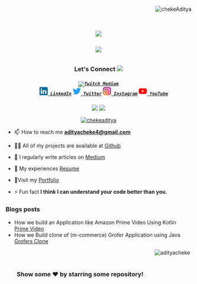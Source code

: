 <p align="right"> <img src="https://komarev.com/ghpvc/?username=adityacheke291&label=Profile views&color=0e75b6&style=flat" alt="chekeAditya" /> </p>
<h1 align="center">
    <img src="https://readme-typing-svg.herokuapp.com?font=Scheherazade+New&color=%23AABFF7&size=30&lines=Hey!+How+you+doin'%3F">
</h1>
<h6 align="center">
<img src="https://readme-typing-svg.herokuapp.com?font=Scheherazade+New&color=%23CBF73F&center=false&vCenter=true&lines=Welcome+to+Open+Source+Android+Development">
  </a>
</h6>
<h3 align="center">Let's Connect <img src="https://github.com/chekeAditya/PersonalRepo/blob/main/ReadmeFile/img/handshake.gif" height="32px"></h3>

<h5 align="center">
   <code><a href="https://medium.com/@chekeaditya"><img alt="Twitch" title="Twitch" height="22" width="22" src="https://raw.githubusercontent.com/rahuldkjain/github-profile-readme-generator/master/src/images/icons/Social/medium.svg"> Medium</a></code>
  <code>
    <a href="https://linkedin.com/in/aditya-cheke/" title="LinkedIn Profile"><img height="22" width="22" src="https://github.com/Dheerajmadhukar/Dheerajmadhukar/blob/main/img/linkedin.svg"> LinkedIn</a></code>
  <code><a href="https://twitter.com/AdityaCheke3" title="Twitter Profile"><img height="22" width="22" src="https://github.com/Dheerajmadhukar/Dheerajmadhukar/blob/main/img/twitter.svg"> Twitter</a></code>
  <code><a href="https://instagram.com/_._adiix_._" title="Instagram Profile"><img height="22" width="22" src="https://github.com/Dheerajmadhukar/Dheerajmadhukar/blob/main/img/instagram.svg"> Instagram</a></code>
  <code><a href="https://www.youtube.com/channel/UCs-AmlTc87ebKbZBwhFpK6A/featured"><img alt="YouTube" title="YouTube" height="22" width="22" src="https://github.com/Dheerajmadhukar/Dheerajmadhukar/blob/main/img/youtube.svg"> YouTube</a></code>
</h5>

<p align = "center">
  <img src = "https://github-readme-stats.vercel.app/api?username=chekeAditya&show_icons=true&theme=dark" width = 400 />
  <img src = "https://github-readme-streak-stats.herokuapp.com/?user=chekeAditya&theme=dark&hide_border=true" width = 400 />
</p>



<p align="center"> <a href="https://github.com/ryo-ma/github-profile-trophy"><img src="https://github-profile-trophy.vercel.app/?username=chekeaditya&no-bg=true&no-frame=false&theme=onestar" alt="chekeaditya" /></a> </p>

- 📫 How to reach me **adityacheke4@gmail.com**

- 👨‍💻 All of my projects are available at [Github](https://github.com/chekeAditya?tab=repositories)

- 📝 I regularly write articles on [Medium](https://medium.com/@chekeaditya)

- 📄 My experiences [Resume](https://www.canva.com/design/DAEq_RcsLSE/dumh-3tB9s5PEOnp1aU9ug/view?utm_content=DAEq_RcsLSE&utm_campaign=designshare&utm_medium=link&utm_source=publishsharelink)

- 📝Visit my [Portfolio](https://adityaportfolio-chekeaditya.vercel.app)

- ⚡ Fun fact **I think I can understand your code better than you.**

### Blogs posts
- How we build an Application like Amazon Prime Video Using Kotlin [Prime Video](https://medium.com/@chekeaditya/how-to-create-an-app-like-amazon-prime-video-using-kotlin-13e06111e8d4) 
- How we Build clone of (m-commerce) Grofer Application using Java [Grofers Clone](https://medium.com/@chekeaditya/how-i-build-clone-of-m-commerce-grofer-application-2633c358a733?source=user_profile---------1----------------------------)


<p><a href="https://www.buymeacoffee.com/adityacheke"> <img align="right" src="https://github.com/chekeAditya/PersonalRepo/blob/main/ReadmeFile/img/buyacoffee.gif" height="100" width="100" alt="adityacheke" /></a></p><br><br>

<h3 align="center">Show some  ❤️  by starring some repository!</h3>


